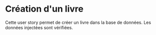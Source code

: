 # Création d'un livre

Cette user story permet de créer un livre dans la base de données. 
Les données injectées sont vérifiées.